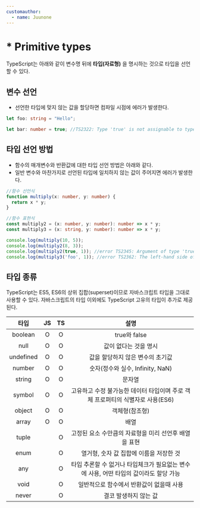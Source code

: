 ```yaml
---
customauthor:
  - name: Juunone
---
```


# * Primitive types

<Author/>

TypeScript는 아래와 같이 변수명 뒤에 **타입(자료형)** 을 명시하는 것으로 타입을 선언할 수 있다.

## 변수 선언

- 선언한 타입에 맞지 않는 값을 할당하면 컴파일 시점에 에러가 발생한다.

```typescript
let foo: string = "Hello";

let bar: number = true; //TS2322: Type 'true' is not assignable to type 'number'.
```

## 타입 선언 방법

- 함수의 매개변수와 반환값에 대한 타입 선언 방법은 아래와 같다.  
- 일반 변수와 마찬가지로 선언된 타입에 일치하지 않는 값이 주어지면
에러가 발생한다.

```typescript
//함수 선언식
function multiply(x: number, y: number) {
  return x * y;
}

//함수 표현식
const multiply2 = (x: number, y: number): number => x * y;
const multiply3 = (x: string, y: number): number => x * y;

console.log(multiply(10, 5));
console.log(multiply2(8, 3));
console.log(multiply2(true, 1)); //error TS2345: Argument of type 'true' is not assignable to parameter of type 'number'.
console.log(multiply3('foo', 1)); //error TS2362: The left-hand side of an arithmetic operation must be of type 'any', 'number', 'bigint' or an enum type.
```


## 타입 종류

TypeScript는 ES5, ES6의 상위 집합(superset)이므로 자바스크립트
타입을 그대로 사용할 수 있다. 자바스크립트의 타입 이외에도 TypeScript 고유의 타입이 추가로 제공된다.

|   타입    | JS  | TS  |                                         설명                                          |
| :-------: | :-: | :-: | :-----------------------------------------------------------------------------------: |
|  boolean  |  O  |  O  |                                     true와 false                                      |
|   null    |  O  |  O  |                                 값이 없다는 것을 명시                                 |
| undefined |  O  |  O  |                           값을 할당하지 않은 변수의 초기값                            |
|  number   |  O  |  O  |                           숫자(정수와 실수, Infinity, NaN)                            |
|  string   |  O  |  O  |                                        문자열                                         |
|  symbol   |  O  |  O  |    고유하고 수정 불가능한 데이터 타입이며 주로 객체 프로퍼티의 식별자로 사용(ES6)     |
|  object   |  O  |  O  |                                    객체형(참조형)                                     |
|   array   |  O  |  O  |                                         배열                                          |
|   tuple   |     |  O  |                 고정된 요소 수만큼의 자료형을 미리 선언후 배열을 표현                 |
|   enum    |     |  O  |                        열거형, 숫자 값 집합에 이름을 저장한 것                        |
|    any    |     |  O  | 타입 추론할 수 없거나 타입체크가 필요없는 변수에 사용, 어떤 타입의 값이라도 할당 가능 |
|   void    |     |  O  |                       일반적으로 함수에서 반환값이 없을때 사용                        |
|   never   |     |  O  |                                 결코 발생하지 않는 값                                 |
